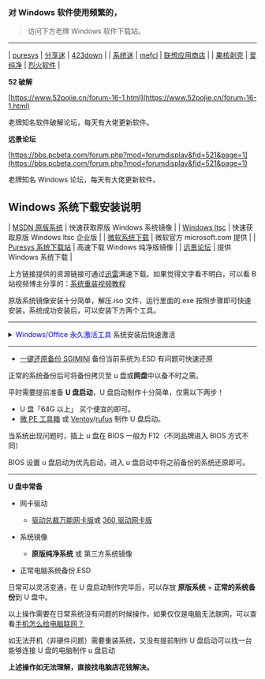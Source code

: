 ###  对 Windows 软件使用频繁的，
>  访问下方老牌 Windows 软件下载站。
----


| [puresys](https://www.puresys.net/windows%e8%bd%af%e4%bb%b6) | [分享迷](https://www.fenxm.com/pc) | [423down](https://www.423down.com/zd423) |
| [系统迷](https://www.xitmi.com/software/pcsoft) | [mefcl](https://www.mefcl.com/category/pcsoft) | [联想应用商店](https://lestore.lenovo.com/cate/soft) |
| [果核剥壳](https://www.ghxi.com/category/all/pcsoft) | [爱纯净](http://www.aichunjing.com/soft/) | [烈火软件](https://apphot.cc/category/software) |

**52 破解**

[https://www.52pojie.cn/forum-16-1.html](https://www.52pojie.cn/forum-16-1.html)

老牌知名软件破解论坛，每天有大佬更新软件。

**远景论坛**

[https://bbs.pcbeta.com/forum.php?mod=forumdisplay&fid=521&page=1](https://bbs.pcbeta.com/forum.php?mod=forumdisplay&fid=521&page=1)

老牌知名 Windows 论坛，每天有大佬更新软件。


## **Windows 系统下载安装说明**

| [MSDN 原版系统](https://uupdump.net/) | 快速获取原版 Windows 系统镜像 |
| [Windows ltsc](https://massgrave.dev/windows_ltsc_links) | 快速获取原版 Windows ltsc 企业版 |
| [微软系统下载](https://www.microsoft.com/zh-cn/software-download) | 微软官方 microsoft.com 提供 |
| [Puresys 系统下载站](https://sys.puresys.net/) | 高速下载 Windows 纯净版镜像 |
| [远景论坛](https://bbs.pcbeta.com/forum.php?mod=forumdisplay&fid=563&page=1) | 提供 Windows 系统下载 |

上方链接提供的资源链接可通过[迅雷](https://iui.su/3702/)满速下载。如果觉得文字看不明白，可以看 B 站视频博主分享的：[系统重装视频教程](https://zhuangit.ababtools.com/videos)

原版系统镜像安装十分简单，解压.iso 文件，运行里面的.exe 按照步骤即可快速安装，系统成功安装后，可以安装下方两个工具。

----
<details>
  <summary>  <span style="color:blue">  Windows/Office 永久激活工具 </span>系统安装后快速激活</summary>

>  收集了多种 Windows/Office 激活方式，任选其一即可。

打开 PowerShell（不是 CMD）。请右键单击 Windows 开始菜单并选择**终端管理员**。  
复制并粘贴下面的代码，输入数字 1 或 3，然后按 Enter 键即可自动激活。


irm https://get.activated.win | iex


HWID：进行 Windows 激活。 Ohook ：给 Office 激活。TSforge：适用所有 windows 版本。

[https://kms.cx](https://kms.cx/)

网页选择需要激活的版本，使用脚本一键激活 windows/office

一款持续更新，简洁易用的 Windows/Office 激活工具。

[密码: 9xum](https://wwi.lanzoup.com/b05gumbe)

下载地址由 [HEU\_KMS\_Activator](https://github.com/zbezj/HEU_KMS_Activator/releases) 提供，如有压缩密码为：**HEU168**
</details>

----

*   [一键还原备份 SGIMINI](https://www.sysceo.com/Software-softwarei-id-253.html) 备份当前系统为.ESD 有问题可快速还原

正常的系统备份后可将备份拷贝至 u 盘或**网盘**中以备不时之需。

平时需要提前准备 **U 盘启动**，U 盘启动制作十分简单，仅需以下两步！

*   U 盘「64G 以上」 买个便宜的即可。
*   [微 PE 工具箱](http://www.wepe.com.cn/download.html) 或 [Ventoy](https://www.ventoy.net/cn/)/[rufus](https://rufus.ie/zh/?iui.su) 制作 U 盘启动。

当系统出现问题时，插上 u 盘在 BIOS 一般为 F12（不同品牌进入 BIOS 方式不同）

BIOS 设置 u 盘启动为优先启动，进入 u 盘启动中将之前备份的系统还原即可。

* * *

**U 盘中常备**

*   网卡驱动
    
    *   [驱动总裁万能网卡版](https://www.sysceo.com/software-softwarei-id-245.html)或 [360 驱动网卡版](http://www.360.cn/qudongdashi/?iui.su)
*   系统镜像
    
    *   **原版纯净系统** 或 第三方系统镜像
*   正常电脑系统备份.ESD

日常可以灵活变通，在 U 盘启动制作完毕后，可以存放 **原版系统** + **正常的系统备份**到 U 盘中。

以上操作需要在日常系统没有问题的时候操作，如果仅仅是电脑无法联网，可以查看[手机怎么给电脑联网？](https://iui.su/2953/)

如无法开机（非硬件问题）需要重装系统，又没有提前制作 U 盘启动可以找一台能够连接 U 盘的电脑制作 u 盘启动

**上述操作如无法理解，直接找电脑店花钱解决。** 